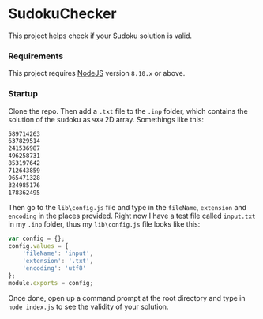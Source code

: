 # SudokuChecker

This project helps check if your Sudoku solution is valid.

### Requirements

This project requires [NodeJS](https://nodejs.org/) version `8.10.x` or above.

### Startup

Clone the repo. Then add a `.txt` file to the `.inp` folder, which contains the solution of the sudoku as `9X9` 2D array. Somethings like this:

```txt
589714263
637829514
241536987
496258731
853197642
712643859
965471328
324985176
178362495
```

Then go to the `lib\config.js` file and type in the `fileName`, `extension` and `encoding` in the places provided. Right now I have a test file called `input.txt` in my `.inp` folder, thus my `lib\config.js` file looks like this:
```js
var config = {};
config.values = {
    'fileName': 'input',
    'extension': '.txt',
    'encoding': 'utf8'
};
module.exports = config;
```

Once done, open up a command prompt at the root directory and type in `node index.js` to see the validity of your solution.